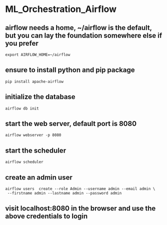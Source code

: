# ML_Orchestration_Airflow
## airflow needs a home, ~/airflow is the default, but you can lay the foundation somewhere else if you prefer
```
export AIRFLOW_HOME=~/airflow
```
## ensure to install python and pip package
```
pip install apache-airflow
```
## initialize the database
```
airflow db init
```
## start the web server, default port is 8080
```
airflow webserver -p 8080
```
## start the scheduler
```
airflow scheduler
```
## create an admin user
```
airflow users  create --role Admin --username admin --email admin \
 --firstname admin --lastname admin --password admin
```
## visit localhost:8080 in the browser and use the above credentials to login
